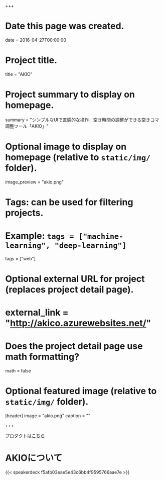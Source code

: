 +++
# Date this page was created.
date = 2016-04-27T00:00:00

# Project title.
title = "AKIO"

# Project summary to display on homepage.
summary = "シンプルなUIで直感的な操作．空き時間の調整ができる空きコマ調整ツール「AKIO」"

# Optional image to display on homepage (relative to `static/img/` folder).
image_preview = "akio.png"

# Tags: can be used for filtering projects.
# Example: `tags = ["machine-learning", "deep-learning"]`
tags = ["web"]

# Optional external URL for project (replaces project detail page).
# external_link = "http://akico.azurewebsites.net/"

# Does the project detail page use math formatting?
math = false

# Optional featured image (relative to `static/img/` folder).
[header]
image = "akio.png"
caption = ""

+++

<!-- # AKIO -->

プロダクトは[こちら](http://akico.azurewebsites.net/)  

# AKIOについて  
{{< speakerdeck f5afb03eae5e43c6bb4f9595766aae7e >}}  
